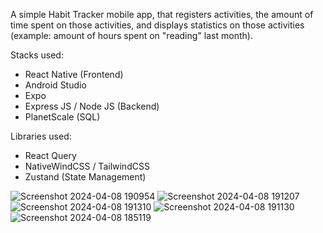 A simple Habit Tracker mobile app, that registers activities, the amount of time spent on those activities, and displays statistics on those activities (example: amount of hours spent on "reading" last month).

Stacks used:
 - React Native (Frontend)
 - Android Studio
 - Expo
 - Express JS / Node JS (Backend)
 - PlanetScale (SQL)

Libraries used:

 - React Query
 - NativeWindCSS / TailwindCSS
 - Zustand (State Management)


![Screenshot 2024-04-08 190954](https://github.com/D4rkP1xel/ToDoApp/assets/101985903/c1a18439-b8c3-437b-af13-259556c55211)
![Screenshot 2024-04-08 191207](https://github.com/D4rkP1xel/ToDoApp/assets/101985903/8f90eaf1-4d77-4c1a-82be-fcffd82fba9e)
![Screenshot 2024-04-08 191310](https://github.com/D4rkP1xel/ToDoApp/assets/101985903/ce2fda65-09d2-4818-88eb-d95d3fab95e5)
![Screenshot 2024-04-08 191130](https://github.com/D4rkP1xel/ToDoApp/assets/101985903/3cdd4a72-c28f-4faf-ac8b-4542b1bb6bd5)
![Screenshot 2024-04-08 185119](https://github.com/D4rkP1xel/ToDoApp/assets/101985903/2801f526-107c-43c5-bbce-2ebce338b597)
